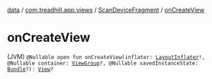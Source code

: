 [data](../../index.md) / [com.treadhill.app.views](../index.md) / [ScanDeviceFragment](index.md) / [onCreateView](./on-create-view.md)

# onCreateView

(JVM) `@Nullable open fun onCreateView(inflater: `[`LayoutInflater`](https://developer.android.com/reference/android/view/LayoutInflater.html)`!, @Nullable container: `[`ViewGroup`](https://developer.android.com/reference/android/view/ViewGroup.html)`?, @Nullable savedInstanceState: `[`Bundle`](https://developer.android.com/reference/android/os/Bundle.html)`?): `[`View`](https://developer.android.com/reference/android/view/View.html)`?`